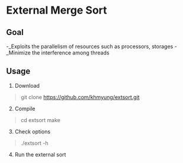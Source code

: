 # External Merge Sort

## Goal
 -_Exploits the parallelism of resources such as processors, storages
 -_Minimize the interference among threads

## Usage
1. Download
 > git clone https://github.com/khmyung/extsort.git

2. Compile
 > cd extsort
 > make
 
3. Check options
 > ./extsort -h

4. Run the external sort
